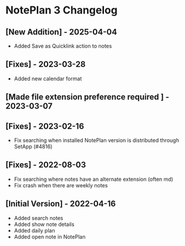 # NotePlan 3 Changelog

## [New Addition] - 2025-04-04

- Added Save as Quicklink action to notes


## [Fixes] - 2023-03-28

- Added new calendar format

## [Made file extension preference required ] - 2023-03-07

## [Fixes] - 2023-02-16
- Fix searching when installed NotePlan version is distributed through SetApp (#4816)

## [Fixes] - 2022-08-03
- Fix searching where notes have an alternate extension (often md)
- Fix crash when there are weekly notes

## [Initial Version] - 2022-04-16
- Added search notes
- Added show note details
- Added daily plan
- Added open note in NotePlan

